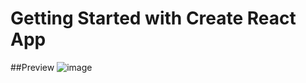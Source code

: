 # Getting Started with Create React App

##Preview
![image](https://user-images.githubusercontent.com/67649413/226474055-0a2261b4-c616-4059-af89-6842c4d05673.png)
